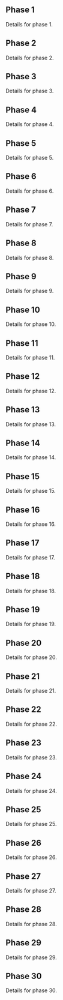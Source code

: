 ## Phase 1
Details for phase 1.
## Phase 2
Details for phase 2.
## Phase 3
Details for phase 3.
## Phase 4
Details for phase 4.
## Phase 5
Details for phase 5.
## Phase 6
Details for phase 6.
## Phase 7
Details for phase 7.
## Phase 8
Details for phase 8.
## Phase 9
Details for phase 9.
## Phase 10
Details for phase 10.
## Phase 11
Details for phase 11.
## Phase 12
Details for phase 12.
## Phase 13
Details for phase 13.
## Phase 14
Details for phase 14.
## Phase 15
Details for phase 15.
## Phase 16
Details for phase 16.
## Phase 17
Details for phase 17.
## Phase 18
Details for phase 18.
## Phase 19
Details for phase 19.
## Phase 20
Details for phase 20.
## Phase 21
Details for phase 21.
## Phase 22
Details for phase 22.
## Phase 23
Details for phase 23.
## Phase 24
Details for phase 24.
## Phase 25
Details for phase 25.
## Phase 26
Details for phase 26.
## Phase 27
Details for phase 27.
## Phase 28
Details for phase 28.
## Phase 29
Details for phase 29.
## Phase 30
Details for phase 30.